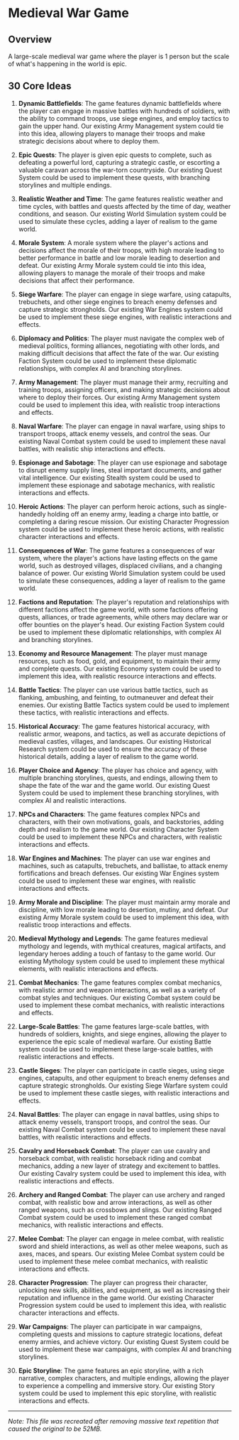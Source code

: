 # Medieval War Game

## Overview
A large-scale medieval war game where the player is 1 person but the scale of what's happening in the world is epic.

## 30 Core Ideas

1. **Dynamic Battlefields**: The game features dynamic battlefields where the player can engage in massive battles with hundreds of soldiers, with the ability to command troops, use siege engines, and employ tactics to gain the upper hand. Our existing Army Management system could tie into this idea, allowing players to manage their troops and make strategic decisions about where to deploy them.

2. **Epic Quests**: The player is given epic quests to complete, such as defeating a powerful lord, capturing a strategic castle, or escorting a valuable caravan across the war-torn countryside. Our existing Quest System could be used to implement these quests, with branching storylines and multiple endings.

3. **Realistic Weather and Time**: The game features realistic weather and time cycles, with battles and quests affected by the time of day, weather conditions, and season. Our existing World Simulation system could be used to simulate these cycles, adding a layer of realism to the game world.

4. **Morale System**: A morale system where the player's actions and decisions affect the morale of their troops, with high morale leading to better performance in battle and low morale leading to desertion and defeat. Our existing Army Morale system could tie into this idea, allowing players to manage the morale of their troops and make decisions that affect their performance.

5. **Siege Warfare**: The player can engage in siege warfare, using catapults, trebuchets, and other siege engines to breach enemy defenses and capture strategic strongholds. Our existing War Engines system could be used to implement these siege engines, with realistic interactions and effects.

6. **Diplomacy and Politics**: The player must navigate the complex web of medieval politics, forming alliances, negotiating with other lords, and making difficult decisions that affect the fate of the war. Our existing Faction System could be used to implement these diplomatic relationships, with complex AI and branching storylines.

7. **Army Management**: The player must manage their army, recruiting and training troops, assigning officers, and making strategic decisions about where to deploy their forces. Our existing Army Management system could be used to implement this idea, with realistic troop interactions and effects.

8. **Naval Warfare**: The player can engage in naval warfare, using ships to transport troops, attack enemy vessels, and control the seas. Our existing Naval Combat system could be used to implement these naval battles, with realistic ship interactions and effects.

9. **Espionage and Sabotage**: The player can use espionage and sabotage to disrupt enemy supply lines, steal important documents, and gather vital intelligence. Our existing Stealth system could be used to implement these espionage and sabotage mechanics, with realistic interactions and effects.

10. **Heroic Actions**: The player can perform heroic actions, such as single-handedly holding off an enemy army, leading a charge into battle, or completing a daring rescue mission. Our existing Character Progression system could be used to implement these heroic actions, with realistic character interactions and effects.

11. **Consequences of War**: The game features a consequences of war system, where the player's actions have lasting effects on the game world, such as destroyed villages, displaced civilians, and a changing balance of power. Our existing World Simulation system could be used to simulate these consequences, adding a layer of realism to the game world.

12. **Factions and Reputation**: The player's reputation and relationships with different factions affect the game world, with some factions offering quests, alliances, or trade agreements, while others may declare war or offer bounties on the player's head. Our existing Faction System could be used to implement these diplomatic relationships, with complex AI and branching storylines.

13. **Economy and Resource Management**: The player must manage resources, such as food, gold, and equipment, to maintain their army and complete quests. Our existing Economy system could be used to implement this idea, with realistic resource interactions and effects.

14. **Battle Tactics**: The player can use various battle tactics, such as flanking, ambushing, and feinting, to outmaneuver and defeat their enemies. Our existing Battle Tactics system could be used to implement these tactics, with realistic interactions and effects.

15. **Historical Accuracy**: The game features historical accuracy, with realistic armor, weapons, and tactics, as well as accurate depictions of medieval castles, villages, and landscapes. Our existing Historical Research system could be used to ensure the accuracy of these historical details, adding a layer of realism to the game world.

16. **Player Choice and Agency**: The player has choice and agency, with multiple branching storylines, quests, and endings, allowing them to shape the fate of the war and the game world. Our existing Quest System could be used to implement these branching storylines, with complex AI and realistic interactions.

17. **NPCs and Characters**: The game features complex NPCs and characters, with their own motivations, goals, and backstories, adding depth and realism to the game world. Our existing Character System could be used to implement these NPCs and characters, with realistic interactions and effects.

18. **War Engines and Machines**: The player can use war engines and machines, such as catapults, trebuchets, and ballistae, to attack enemy fortifications and breach defenses. Our existing War Engines system could be used to implement these war engines, with realistic interactions and effects.

19. **Army Morale and Discipline**: The player must maintain army morale and discipline, with low morale leading to desertion, mutiny, and defeat. Our existing Army Morale system could be used to implement this idea, with realistic troop interactions and effects.

20. **Medieval Mythology and Legends**: The game features medieval mythology and legends, with mythical creatures, magical artifacts, and legendary heroes adding a touch of fantasy to the game world. Our existing Mythology system could be used to implement these mythical elements, with realistic interactions and effects.

21. **Combat Mechanics**: The game features complex combat mechanics, with realistic armor and weapon interactions, as well as a variety of combat styles and techniques. Our existing Combat system could be used to implement these combat mechanics, with realistic interactions and effects.

22. **Large-Scale Battles**: The game features large-scale battles, with hundreds of soldiers, knights, and siege engines, allowing the player to experience the epic scale of medieval warfare. Our existing Battle system could be used to implement these large-scale battles, with realistic interactions and effects.

23. **Castle Sieges**: The player can participate in castle sieges, using siege engines, catapults, and other equipment to breach enemy defenses and capture strategic strongholds. Our existing Siege Warfare system could be used to implement these castle sieges, with realistic interactions and effects.

24. **Naval Battles**: The player can engage in naval battles, using ships to attack enemy vessels, transport troops, and control the seas. Our existing Naval Combat system could be used to implement these naval battles, with realistic interactions and effects.

25. **Cavalry and Horseback Combat**: The player can use cavalry and horseback combat, with realistic horseback riding and combat mechanics, adding a new layer of strategy and excitement to battles. Our existing Cavalry system could be used to implement this idea, with realistic interactions and effects.

26. **Archery and Ranged Combat**: The player can use archery and ranged combat, with realistic bow and arrow interactions, as well as other ranged weapons, such as crossbows and slings. Our existing Ranged Combat system could be used to implement these ranged combat mechanics, with realistic interactions and effects.

27. **Melee Combat**: The player can engage in melee combat, with realistic sword and shield interactions, as well as other melee weapons, such as axes, maces, and spears. Our existing Melee Combat system could be used to implement these melee combat mechanics, with realistic interactions and effects.

28. **Character Progression**: The player can progress their character, unlocking new skills, abilities, and equipment, as well as increasing their reputation and influence in the game world. Our existing Character Progression system could be used to implement this idea, with realistic character interactions and effects.

29. **War Campaigns**: The player can participate in war campaigns, completing quests and missions to capture strategic locations, defeat enemy armies, and achieve victory. Our existing Quest System could be used to implement these war campaigns, with complex AI and branching storylines.

30. **Epic Storyline**: The game features an epic storyline, with a rich narrative, complex characters, and multiple endings, allowing the player to experience a compelling and immersive story. Our existing Story system could be used to implement this epic storyline, with realistic interactions and effects.

---
*Note: This file was recreated after removing massive text repetition that caused the original to be 52MB.*